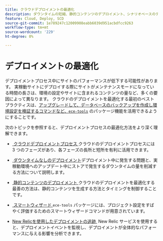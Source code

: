 ```yaml
---
title: クラウドデプロイメントの最適化
description: ダウンタイムの短縮、静的コンテンツのデプロイメント、シナリオベースのデプロイメント、スマートウィザードなど、クラウドインフラストラクチャプロジェクトに対するAdobe Commerceのデプロイメントプロセスを最適化する方法について説明します。
feature: Cloud, Deploy, SCD
source-git-commit: 1e789247c12009908eabb6039d951acbdfcc9263
workflow-type: tm+mt
source-wordcount: '229'
ht-degree: 0%

---
```


# デプロイメントの最適化

デプロイメントプロセス中にサイトのパフォーマンスが低下する可能性があります。 実稼動サイトにデプロイする際にサイトがメンテナンスモードになっている時間の長さは、環境の設定やサイトに含まれるコンテンツの量など、多くの要因によって異なります。 クラウドのデプロイメントを最適化する最初のベストプラクティスは、[&#x200B; アップグレードして、データベースのバックアップを作成し環境設定を検証するコマンドなど、`ece-tools`](../dev-tools/install-package.md) のパッケージ機能を活用できるようにすることです。

次のトピックを参照すると、デプロイメントプロセスの最適化方法をより深く理解できます。

- [&#x200B; クラウドデプロイメントプロセス &#x200B;](process.md)
クラウドのデプロイメントプロセスには 3 つのフェーズがあり、各フェーズの長所と短所を有利に活用できます。

- [&#x200B; ダウンタイムなしのデプロイメント &#x200B;](reduce-downtime.md)
デプロイメント中に発生する問題と、実稼動環境へのアップデート中にストアで発生するダウンタイムの量を削減する方法について説明します。

- [&#x200B; 静的コンテンツのデプロイメント &#x200B;](static-content.md)
クラウドのデプロイメントを最適化する最善の方法は、静的コンテンツを生成する方法とタイミングを制御することです。

- [&#x200B; スマートウィザード &#x200B;](smart-wizards.md)
`ece-tools` パッケージには、プロジェクト設定をすばやく評価するためのスマートウィザードコマンドが用意されています。

- [New Relicを使用したデプロイメントの追跡 &#x200B;](../monitor/track-deployments.md)
New Relic サービスを使用すると、デプロイメントイベントを監視し、デプロイメントが全体的なパフォーマンスに与える影響を分析できます。
